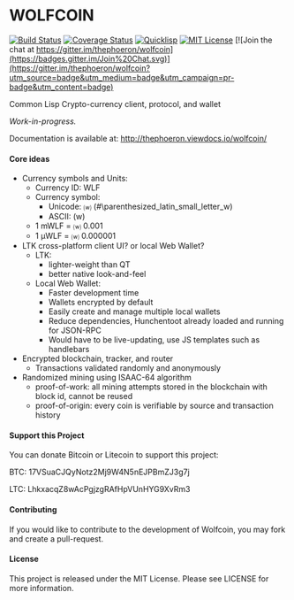 # WOLFCOIN

[![Build Status](https://circleci.com/gh/thephoeron/wolfcoin.svg?style=shield)](https://circleci.com/gh/thephoeron/wolfcoin)
[![Coverage Status](http://coveralls.io/repos/thephoeron/wolfcoin/badge.svg?branch=master&service=github)](http://coveralls.io/github/thephoeron/wolfcoin?branch=master)
[![Quicklisp](http://quickdocs.org/badge/wolfcoin.svg)](http://quickdocs.org/wolfcoin/)
[![MIT License](https://img.shields.io/badge/license-MIT-blue.svg)](./LICENSE)
[![Join the chat at https://gitter.im/thephoeron/wolfcoin](https://badges.gitter.im/Join%20Chat.svg)](https://gitter.im/thephoeron/wolfcoin?utm_source=badge&utm_medium=badge&utm_campaign=pr-badge&utm_content=badge)

Common Lisp Crypto-currency client, protocol, and wallet

*Work-in-progress.*

Documentation is available at: http://thephoeron.viewdocs.io/wolfcoin/

#### Core ideas

* Currency symbols and Units:
	* Currency ID: WLF
	* Currency symbol:
	    * Unicode: ⒲ (#\parenthesized_latin_small_letter_w)
	    * ASCII: (w)
	* 1 mWLF = ⒲ 0.001
	* 1 μWLF = ⒲ 0.000001
* LTK cross-platform client UI? or local Web Wallet?
	* LTK:
    	* lighter-weight than QT
    	* better native look-and-feel
    * Local Web Wallet:
    	* Faster development time
    	* Wallets encrypted by default
    	* Easily create and manage multiple local wallets
    	* Reduce dependencies, Hunchentoot already loaded and running for JSON-RPC
    	* Would have to be live-updating, use JS templates such as handlebars
* Encrypted blockchain, tracker, and router
	* Transactions validated randomly and anonymously
* Randomized mining using ISAAC-64 algorithm
	* proof-of-work: all mining attempts stored in the blockchain with block id, cannot be reused
	* proof-of-origin: every coin is verifiable by source and transaction history

#### Support this Project

You can donate Bitcoin or Litecoin to support this project:

BTC: 17VSuaCJQyNotz2Mj9W4N5nEJPBmZJ3g7j

LTC: LhkxacqZ8wAcPgjzgRAfHpVUnHYG9XvRm3

#### Contributing

If you would like to contribute to the development of Wolfcoin, you may fork and create a pull-request.

#### License

This project is released under the MIT License.  Please see LICENSE for more information.
